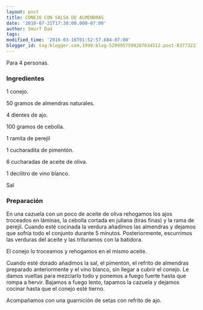 ```yaml
---
layout: post
title: CONEJO CON SALSA DE ALMENDRAS
date: '2010-07-21T17:30:00.000-07:00'
author: Smurf Dad
tags: 
modified_time: '2016-03-16T01:52:57.684-07:00'
blogger_id: tag:blogger.com,1999:blog-5299957599287034512.post-8377322737758429317
---
```


Para 4 personas.

<h3>Ingredientes</h3>

1 conejo.

50 gramos de almendras naturales.

4 dientes de ajo.

100 gramos de cebolla.

1 ramita de perejil

1 cucharadita de pimentón.

6 cucharadas de aceite de oliva.

1 decilitro de vino blanco.

Sal

<h3>Preparación</h3>

En una cazuela con un poco de aceite de oliva rehogamos los ajos troceados en láminas, la cebolla cortada en juliana (tiras finas) y la rama de perejil. Cuando esté cocinada la verdura añadimos las almendras y dejamos que sofría todo el conjunto durante 5 minutos. Posteriormente, escurrimos las verduras del aceite y las trituramos con la batidora.

El conejo lo troceamos y rehogamos en el mismo aceite.

Cuando esté dorado añadimos la sal, el pimentón, el refrito de almendras preparado anteriormente y el vino blanco, sin llegar a cubrir el conejo. Le damos vueltas para mezclarlo todo y ponemos a fuego fuerte hasta que rompa a hervir. Bajamos a fuego lento, tapamos la cazuela y dejamos cocinar hasta que el conejo esté tierno.

Acompañamos con una guarnición de setas con refrito de ajo.

